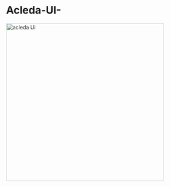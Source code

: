 # Acleda-UI-

<img width="429" alt="acleda Ui" src="https://github.com/user-attachments/assets/5bc11952-8532-455a-a40b-409a816477d4" />
